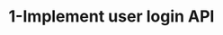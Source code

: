 ﻿---
title: 1-Implement user login API
description: Create endpoint for login with JWT authentication.
issue: 100
status: Backlog
size: S
estimate: 20
devHours: 12
qaHours: 4
plannedStart: '2025-08-25'
plannedEnd: '2025-08-31'
actualStart: '2025-09-01'
actualEnd: '2025-09-05'
assignees:
  - sctgithub
labels:
  - enhancement
priority: Critical
sprint: Sprint 1
relationships:
comments:
  - Comment 1  
commentHistory: []
---